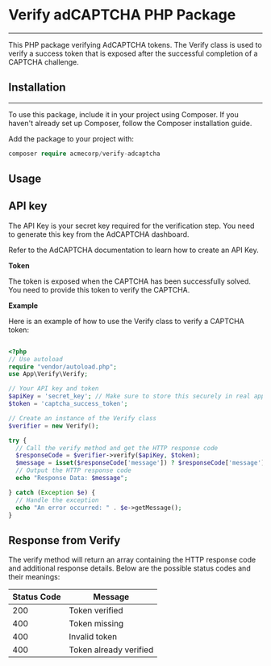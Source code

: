 # Verify adCAPTCHA PHP Package

---

This PHP package verifying AdCAPTCHA tokens. The Verify class is used to verify a success token that is exposed after the successful completion of a CAPTCHA challenge.

## Installation

---

To use this package, include it in your project using Composer. If you haven't already set up Composer, follow the Composer installation guide.

Add the package to your project with:

```php
composer require acmecorp/verify-adcaptcha

```

## Usage

## API key

The API Key is your secret key required for the verification step. You need to generate this key from the AdCAPTCHA dashboard.

Refer to the AdCAPTCHA documentation to learn how to create an API Key.

**Token**

The token is exposed when the CAPTCHA has been successfully solved. You need to provide this token to verify the CAPTCHA.

**Example**

Here is an example of how to use the Verify class to verify a CAPTCHA token:

```php

<?php
// Use autoload
require "vendor/autoload.php";
use App\Verify\Verify;

// Your API key and token
$apiKey = 'secret_key'; // Make sure to store this securely in real applications
$token = 'captcha_success_token';

// Create an instance of the Verify class
$verifier = new Verify();

try {
  // Call the verify method and get the HTTP response code
  $responseCode = $verifier->verify($apiKey, $token);
  $message = isset($responseCode['message']) ? $responseCode['message'] : 'No message found';
  // Output the HTTP response code
  echo "Response Data: $message";

} catch (Exception $e) {
  // Handle the exception
  echo "An error occurred: " . $e->getMessage();
}

```

## Response from Verify

The verify method will return an array containing the HTTP response code and additional response details. Below are the possible status codes and their meanings:

| Status Code | Message                |
| ----------- | ---------------------- |
| 200         | Token verified         |
| 400         | Token missing          |
| 400         | Invalid token          |
| 400         | Token already verified |
